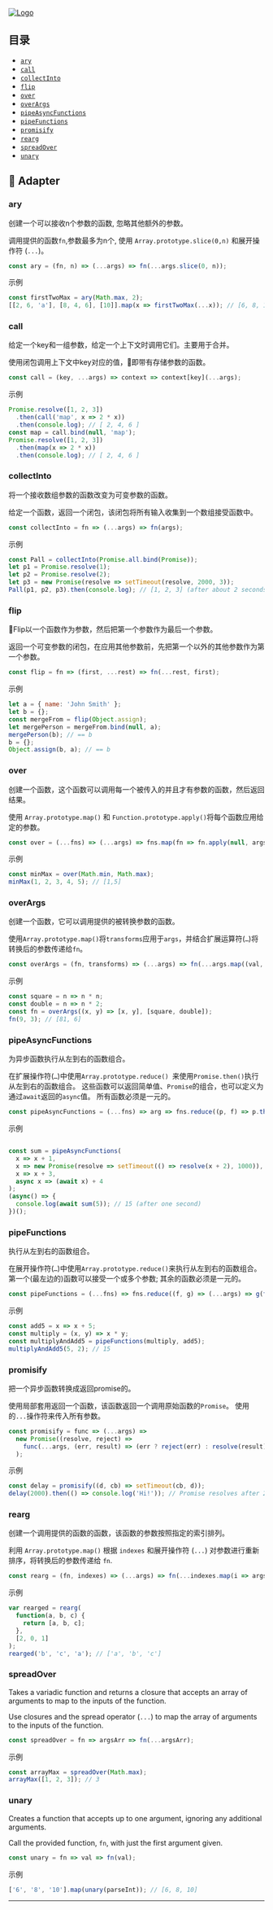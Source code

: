 [![Logo](/logo.png)](https://github.com/ConardLi/30-seconds-of-code-Zh-CN)

## 目录

* [`ary`](#ary)
* [`call`](#call)
* [`collectInto`](#collectinto)
* [`flip`](#flip)
* [`over`](#over)
* [`overArgs`](#overargs)
* [`pipeAsyncFunctions`](#pipeasyncfunctions)
* [`pipeFunctions`](#pipefunctions)
* [`promisify`](#promisify)
* [`rearg`](#rearg)
* [`spreadOver`](#spreadover)
* [`unary`](#unary)


## 🔌 Adapter

### ary

创建一个可以接收n个参数的函数, 忽略其他额外的参数。

调用提供的函数`fn`,参数最多为n个, 使用 `Array.prototype.slice(0,n)` 和展开操作符 (`...`)。

```js
const ary = (fn, n) => (...args) => fn(...args.slice(0, n));
```


示例

```js
const firstTwoMax = ary(Math.max, 2);
[[2, 6, 'a'], [8, 4, 6], [10]].map(x => firstTwoMax(...x)); // [6, 8, 10]
```





### call

给定一个key和一组参数，给定一个上下文时调用它们。主要用于合并。

使用闭包调用上下文中key对应的值，即带有存储参数的函数。

```js
const call = (key, ...args) => context => context[key](...args);
```


示例

```js
Promise.resolve([1, 2, 3])
  .then(call('map', x => 2 * x))
  .then(console.log); // [ 2, 4, 6 ]
const map = call.bind(null, 'map');
Promise.resolve([1, 2, 3])
  .then(map(x => 2 * x))
  .then(console.log); // [ 2, 4, 6 ]
```





### collectInto

将一个接收数组参数的函数改变为可变参数的函数。

给定一个函数，返回一个闭包，该闭包将所有输入收集到一个数组接受函数中。

```js
const collectInto = fn => (...args) => fn(args);
```


示例

```js
const Pall = collectInto(Promise.all.bind(Promise));
let p1 = Promise.resolve(1);
let p2 = Promise.resolve(2);
let p3 = new Promise(resolve => setTimeout(resolve, 2000, 3));
Pall(p1, p2, p3).then(console.log); // [1, 2, 3] (after about 2 seconds)
```





### flip

Flip以一个函数作为参数，然后把第一个参数作为最后一个参数。

返回一个可变参数的闭包，在应用其他参数前，先把第一个以外的其他参数作为第一个参数。


```js
const flip = fn => (first, ...rest) => fn(...rest, first);
```


示例

```js
let a = { name: 'John Smith' };
let b = {};
const mergeFrom = flip(Object.assign);
let mergePerson = mergeFrom.bind(null, a);
mergePerson(b); // == b
b = {};
Object.assign(b, a); // == b
```





### over

创建一个函数，这个函数可以调用每一个被传入的并且才有参数的函数，然后返回结果。

使用 `Array.prototype.map()` 和 `Function.prototype.apply()`将每个函数应用给定的参数。

```js
const over = (...fns) => (...args) => fns.map(fn => fn.apply(null, args));
```


示例

```js
const minMax = over(Math.min, Math.max);
minMax(1, 2, 3, 4, 5); // [1,5]
```





### overArgs

创建一个函数，它可以调用提供的被转换参数的函数。

使用`Array.prototype.map()`将`transforms`应用于`args`，并结合扩展运算符(`…`)将转换后的参数传递给`fn`。

```js
const overArgs = (fn, transforms) => (...args) => fn(...args.map((val, i) => transforms[i](val)));
```


示例

```js
const square = n => n * n;
const double = n => n * 2;
const fn = overArgs((x, y) => [x, y], [square, double]);
fn(9, 3); // [81, 6]
```





### pipeAsyncFunctions

为异步函数执行从左到右的函数组合。

在扩展操作符(`…`)中使用`Array.prototype.reduce() `来使用`Promise.then()`执行从左到右的函数组合。
这些函数可以返回简单值、`Promise`的组合，也可以定义为通过`await`返回的`async`值。
所有函数必须是一元的。
```js
const pipeAsyncFunctions = (...fns) => arg => fns.reduce((p, f) => p.then(f), Promise.resolve(arg));
```


示例

```js

const sum = pipeAsyncFunctions(
  x => x + 1,
  x => new Promise(resolve => setTimeout(() => resolve(x + 2), 1000)),
  x => x + 3,
  async x => (await x) + 4
);
(async() => {
  console.log(await sum(5)); // 15 (after one second)
})();
```





### pipeFunctions

执行从左到右的函数组合。

在展开操作符(`…`)中使用`Array.prototype.reduce()`来执行从左到右的函数组合。
第一个(最左边的)函数可以接受一个或多个参数; 其余的函数必须是一元的。

```js
const pipeFunctions = (...fns) => fns.reduce((f, g) => (...args) => g(f(...args)));
```


示例

```js
const add5 = x => x + 5;
const multiply = (x, y) => x * y;
const multiplyAndAdd5 = pipeFunctions(multiply, add5);
multiplyAndAdd5(5, 2); // 15
```





### promisify

把一个异步函数转换成返回promise的。

使用局部套用返回一个函数，该函数返回一个调用原始函数的`Promise`。
使用的`...`操作符来传入所有参数。


```js
const promisify = func => (...args) =>
  new Promise((resolve, reject) =>
    func(...args, (err, result) => (err ? reject(err) : resolve(result)))
  );
```


示例

```js
const delay = promisify((d, cb) => setTimeout(cb, d));
delay(2000).then(() => console.log('Hi!')); // Promise resolves after 2s
```





### rearg


创建一个调用提供的函数的函数，该函数的参数按照指定的索引排列。

利用 `Array.prototype.map()` 根据 `indexes` 和展开操作符 (`...`) 对参数进行重新排序，将转换后的参数传递给 `fn`.

```js
const rearg = (fn, indexes) => (...args) => fn(...indexes.map(i => args[i]));
```


示例

```js
var rearged = rearg(
  function(a, b, c) {
    return [a, b, c];
  },
  [2, 0, 1]
);
rearged('b', 'c', 'a'); // ['a', 'b', 'c']
```





### spreadOver

Takes a variadic function and returns a closure that accepts an array of arguments to map to the inputs of the function.

Use closures and the spread operator (`...`) to map the array of arguments to the inputs of the function.

```js
const spreadOver = fn => argsArr => fn(...argsArr);
```


示例

```js
const arrayMax = spreadOver(Math.max);
arrayMax([1, 2, 3]); // 3
```





### unary

Creates a function that accepts up to one argument, ignoring any additional arguments.

Call the provided function, `fn`, with just the first argument given.

```js
const unary = fn => val => fn(val);
```


示例

```js
['6', '8', '10'].map(unary(parseInt)); // [6, 8, 10]
```






---
